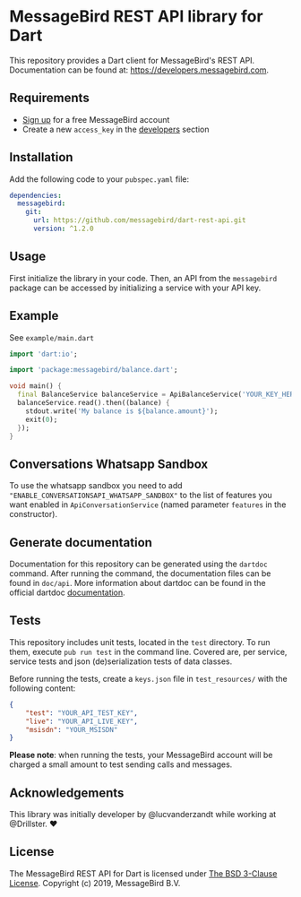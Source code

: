 # MessageBird REST API library for Dart
This repository provides a Dart client for MessageBird's REST API. Documentation can be found at: https://developers.messagebird.com.

## Requirements
- [Sign up](https://www.messagebird.com/en/signup) for a free MessageBird account
- Create a new `access_key` in the [developers](https://www.messagebird.com/app/en/settings/developers/access) section

## Installation
Add the following code to your `pubspec.yaml` file:

```yaml
dependencies:
  messagebird:
    git:
      url: https://github.com/messagebird/dart-rest-api.git
      version: ^1.2.0
```

## Usage
First initialize the library in your code. Then, an API from the `messagebird` package can be accessed by initializing a service with your API key.

## Example
See `example/main.dart`

```dart
import 'dart:io';

import 'package:messagebird/balance.dart';

void main() {
  final BalanceService balanceService = ApiBalanceService('YOUR_KEY_HERE');
  balanceService.read().then((balance) {
    stdout.write('My balance is ${balance.amount}');
    exit(0);
  });
}
```

## Conversations Whatsapp Sandbox
To use the whatsapp sandbox you need to add `"ENABLE_CONVERSATIONSAPI_WHATSAPP_SANDBOX"` to the list of features you want enabled in `ApiConversationService` (named parameter `features` in the constructor).

## Generate documentation
Documentation for this repository can be generated using the `dartdoc` command. After running the command, the documentation files can be found in `doc/api`. More information about dartdoc can be found in the official dartdoc [documentation](https://dart.dev/tools/dartdoc).

## Tests
This repository includes unit tests, located in the `test` directory. To run them, execute `pub run test` in the command line. Covered are, per service, service tests and json (de)serialization tests of data classes.

Before running the tests, create a `keys.json` file in `test_resources/` with the following content:
```json
{
    "test": "YOUR_API_TEST_KEY",
    "live": "YOUR_API_LIVE_KEY",
    "msisdn": "YOUR_MSISDN"
}
```

**Please note**: when running the tests, your MessageBird account will be charged a small amount to test sending calls and messages.

## Acknowledgements
This library was initially developer by @lucvanderzandt while working at @Drillster. ❤️

## License
The MessageBird REST API for Dart is licensed under [The BSD 3-Clause License](http://opensource.org/licenses/BSD-3-Clause). Copyright (c) 2019, MessageBird B.V. 

